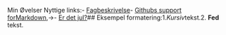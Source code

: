 Min Øvelser
Nyttige links:- [Fagbeskrivelse](https://odin.sdu.dk/sitecore/index.php?a=fagbesk&id=111413&lang=da)- [Githubs support forMarkdown](https://docs.github.com/en/get-started/writing-on-github/getting-started-with-writing-and-formatting-on-github/basic-writing-and-formatting-syntax),→- [Er det jul?](https://isitchristmas.com)## 
Eksempel formatering:1.*Kursiv*tekst.2. **Fed** tekst.